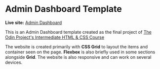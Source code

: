 # Admin Dashboard Template

**Live site:** [Admin Dashboard](https://adrian-y1.github.io/TOP-Admin-Dashboard/)

This is an Admin Dashboard template created as the final project of [The Odin Project's Intermediate HTML & CSS Course](https://www.theodinproject.com/lessons/intermediate-html-and-css-admin-dashboard)

The website is created primarily with **CSS Grid** to layout the items and container seen on the page. **Flexbox** is also briefly used in some sections alongside **Grid**.
The website is also responsive and can work on several devices.